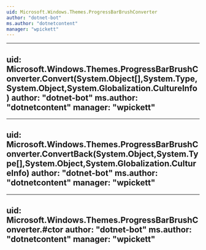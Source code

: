 ```yaml
---
uid: Microsoft.Windows.Themes.ProgressBarBrushConverter
author: "dotnet-bot"
ms.author: "dotnetcontent"
manager: "wpickett"
---
```


---
uid: Microsoft.Windows.Themes.ProgressBarBrushConverter.Convert(System.Object[],System.Type,System.Object,System.Globalization.CultureInfo)
author: "dotnet-bot"
ms.author: "dotnetcontent"
manager: "wpickett"
---

---
uid: Microsoft.Windows.Themes.ProgressBarBrushConverter.ConvertBack(System.Object,System.Type[],System.Object,System.Globalization.CultureInfo)
author: "dotnet-bot"
ms.author: "dotnetcontent"
manager: "wpickett"
---

---
uid: Microsoft.Windows.Themes.ProgressBarBrushConverter.#ctor
author: "dotnet-bot"
ms.author: "dotnetcontent"
manager: "wpickett"
---
